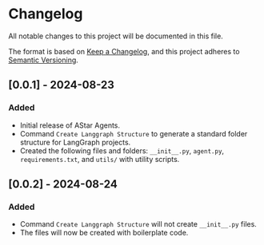 # Changelog

All notable changes to this project will be documented in this file.

The format is based on [Keep a Changelog](https://keepachangelog.com/en/1.0.0/), and this project adheres to [Semantic Versioning](https://semver.org/spec/v2.0.0.html).

## [0.0.1] - 2024-08-23

### Added
- Initial release of AStar Agents.
- Command `Create Langgraph Structure` to generate a standard folder structure for LangGraph projects.
- Created the following files and folders: `__init__.py`, `agent.py`, `requirements.txt`, and `utils/` with utility scripts.


## [0.0.2] - 2024-08-24

### Added
- Command `Create Langgraph Structure` will not create `__init__.py` files.
- The files will now be created with boilerplate code.